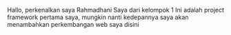 Hallo, perkenalkan saya Rahmadhani 
Saya dari kelompok 1 
Ini adalah project framework pertama saya, mungkin nanti kedepannya saya akan menambahkan perkembangan web saya disini
